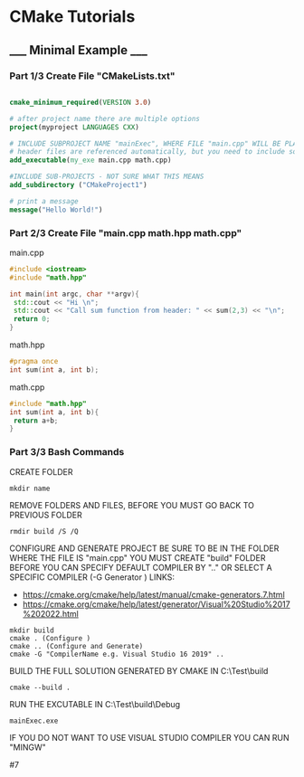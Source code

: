 # CMake Tutorials

## ___ Minimal Example ___
### Part 1/3 Create File "CMakeLists.txt"

``` cmake

cmake_minimum_required(VERSION 3.0)

# after project name there are multiple options
project(myproject LANGUAGES CXX)

# INCLUDE SUBPROJECT NAME "mainExec", WHERE FILE "main.cpp" WILL BE PLACED
# header files are referenced automatically, but you need to include source files
add_executable(my_exe main.cpp math.cpp)

#INCLUDE SUB-PROJECTS - NOT SURE WHAT THIS MEANS
add_subdirectory ("CMakeProject1")

# print a message
message("Hello World!")


```

### Part 2/3 Create File "main.cpp math.hpp math.cpp"

main.cpp
``` cpp
#include <iostream>
#include "math.hpp"

int main(int argc, char **argv){
 std::cout << "Hi \n";
 std::cout << "Call sum function from header: " << sum(2,3) << "\n";
 return 0;
}

```

math.hpp
``` hpp
#pragma once
int sum(int a, int b);
```

math.cpp
``` cpp
#include "math.hpp"
int sum(int a, int b){
 return a+b;
}
```

### Part 3/3 Bash Commands


CREATE FOLDER
```
mkdir name
```

REMOVE FOLDERS AND FILES, BEFORE YOU MUST GO BACK TO PREVIOUS FOLDER
```
rmdir build /S /Q
```

CONFIGURE AND GENERATE PROJECT
BE SURE TO BE IN THE FOLDER WHERE THE FILE IS "main.cpp" 
YOU MUST CREATE "build" FOLDER BEFORE 
YOU CAN SPECIFY DEFAULT COMPILER BY ".." OR SELECT A SPECIFIC COMPILER (-G Generator ) 
LINKS:
* https://cmake.org/cmake/help/latest/manual/cmake-generators.7.html
* https://cmake.org/cmake/help/latest/generator/Visual%20Studio%2017%202022.html

```
mkdir build
cmake . (Configure )
cmake .. (Configure and Generate)
cmake -G "CompilerName e.g. Visual Studio 16 2019" ..
```
 
BUILD THE FULL SOLUTION GENERATED BY CMAKE IN C:\Test\build
```
cmake --build .
```

RUN THE EXCUTABLE IN C:\Test\build\Debug
```
mainExec.exe
```


IF YOU DO NOT WANT TO USE VISUAL STUDIO COMPILER YOU CAN RUN "MINGW" 



#7

